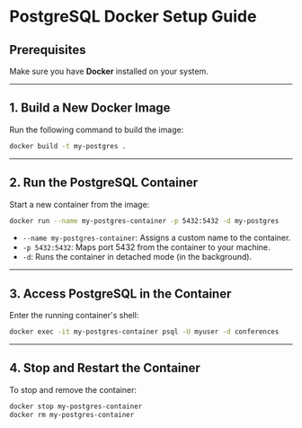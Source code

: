 # PostgreSQL Docker Setup Guide

## Prerequisites
Make sure you have **Docker** installed on your system.

---

## 1. Build a New Docker Image
Run the following command to build the image:
```sh
docker build -t my-postgres .
```

---

## 2. Run the PostgreSQL Container
Start a new container from the image:
```sh
docker run --name my-postgres-container -p 5432:5432 -d my-postgres
```

- `--name my-postgres-container`: Assigns a custom name to the container.
- `-p 5432:5432`: Maps port 5432 from the container to your machine.
- `-d`: Runs the container in detached mode (in the background).

---

## 3. Access PostgreSQL in the Container
Enter the running container's shell:
```sh
docker exec -it my-postgres-container psql -U myuser -d conferences
```

---

## 4. Stop and Restart the Container
To stop and remove the container:
```sh
docker stop my-postgres-container
docker rm my-postgres-container

```
